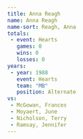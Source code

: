 ```yaml
---
title: Anna Reagh
name: Anna Reagh
name-sort: Reagh, Anna
totals:
 - event: Hearts
   games: 0
   wins: 0
   losses: 0
years:
 - year: 1988
   event: Hearts
   team: "MB"
   position: Alternate
vs:
 - McGowan, Frances
 - Moyaert, June
 - Nicholson, Terry
 - Ramsay, Jennifer
---
```

